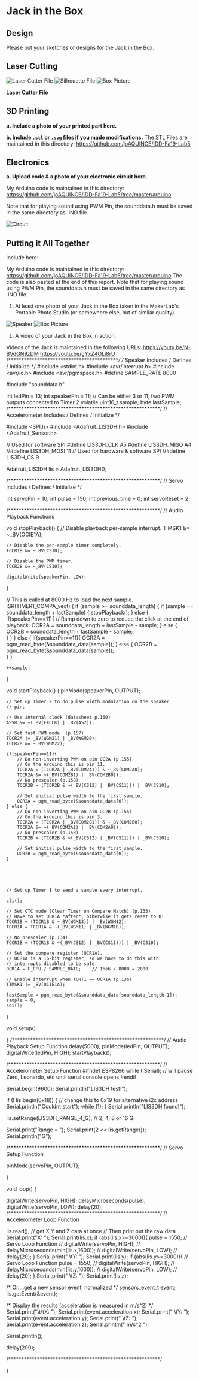 # Jack in the Box

## Design

Please put your sketches or designs for the Jack in the Box.

## Laser Cutting

![Laser Cutter File](boxTall.png)
![Silhouette File](silhouette.png)
![Box Picture](https://github.com/joAQUINCE/IDD-Fa19-Lab5/blob/master/a646609f-73e3-4117-9f04-b77881c04011.jpg)

**Laser Cutter File** 


## 3D Printing

**a. Include a photo of your printed part here.**

**b. Include `.stl` or `.svg` files if you made modifications.**
The STL Files are maintained in this directory: https://github.com/joAQUINCE/IDD-Fa19-Lab5

## Electronics

**a. Upload code & a photo of your electronic circuit here.**


My Arduino code is maintained in this directory: https://github.com/joAQUINCE/IDD-Fa19-Lab5/tree/master/arduino

Note that for playing sound using PWM Pin, the sounddata.h must be saved in the same directory as .INO file.

![Circuit](circuit.jpg)

## Putting it All Together

Include here:

My Arduino code is maintained in this directory: https://github.com/joAQUINCE/IDD-Fa19-Lab5/tree/master/arduino
The code is also pasted at the end of this report. Note that for playing sound using PWM Pin, the sounddata.h must be saved in the same directory as .INO file.

1. At least one photo of your Jack in the Box taken in the MakerLab's Portable Photo Studio (or somewhere else, but of similar quality).

![Speaker](speaker.jpg)
![Box Picture](https://github.com/joAQUINCE/IDD-Fa19-Lab5/blob/master/a646609f-73e3-4117-9f04-b77881c04011.jpg)


1. A video of your Jack in the Box in action.

Videos of the Jack is maintained in the following URLs: 
https://youtu.be/N-BVdGN9zDM
https://youtu.be/gYxZ4OLi8rU
`
/*******************************************/
/* Speaker Includes / Defines / Initialize */
#include <stdint.h>
#include <avr/interrupt.h>
#include <avr/io.h>
#include <avr/pgmspace.h>
#define SAMPLE_RATE 8000

#include "sounddata.h"

int ledPin = 13;
int speakerPin = 11; // Can be either 3 or 11, two PWM outputs connected to Timer 2
volatile uint16_t sample;
byte lastSample;
/**********************************************************/
// Accelerometer Includes / Defines / Initialize */

#include <SPI.h>
#include <Adafruit_LIS3DH.h>
#include <Adafruit_Sensor.h>

// Used for software SPI
#define LIS3DH_CLK A5
#define LIS3DH_MISO A4
//#define LIS3DH_MOSI 11
// Used for hardware & software SPI
//#define LIS3DH_CS 9

Adafruit_LIS3DH lis = Adafruit_LIS3DH();


/**********************************************************/
// Servo Includes / Defines / Initialize */

int servoPin = 10;
int pulse = 150;
int previous_time = 0;
int servoReset = 2;


/**********************************************************/
// Audio Playback Functions

void stopPlayback()
{
    // Disable playback per-sample interrupt.
    TIMSK1 &= ~_BV(OCIE1A);

    // Disable the per-sample timer completely.
    TCCR1B &= ~_BV(CS10);

    // Disable the PWM timer.
    TCCR2B &= ~_BV(CS10);

    digitalWrite(speakerPin, LOW);
}

// This is called at 8000 Hz to load the next sample.
ISR(TIMER1_COMPA_vect) {
    if (sample >= sounddata_length) {
        if (sample == sounddata_length + lastSample) {
            stopPlayback();
        }
        else {
            if(speakerPin==11){
                // Ramp down to zero to reduce the click at the end of playback.
                OCR2A = sounddata_length + lastSample - sample;
            } else {
                OCR2B = sounddata_length + lastSample - sample;                
            }
        }
    }
    else {
        if(speakerPin==11){
            OCR2A = pgm_read_byte(&sounddata_data[sample]);
        } else {
            OCR2B = pgm_read_byte(&sounddata_data[sample]);            
        }
    }

    ++sample;
}

void startPlayback()
{
    pinMode(speakerPin, OUTPUT);

    // Set up Timer 2 to do pulse width modulation on the speaker
    // pin.

    // Use internal clock (datasheet p.160)
    ASSR &= ~(_BV(EXCLK) | _BV(AS2));

    // Set fast PWM mode  (p.157)
    TCCR2A |= _BV(WGM21) | _BV(WGM20);
    TCCR2B &= ~_BV(WGM22);

    if(speakerPin==11){
        // Do non-inverting PWM on pin OC2A (p.155)
        // On the Arduino this is pin 11.
        TCCR2A = (TCCR2A | _BV(COM2A1)) & ~_BV(COM2A0);
        TCCR2A &= ~(_BV(COM2B1) | _BV(COM2B0));
        // No prescaler (p.158)
        TCCR2B = (TCCR2B & ~(_BV(CS12) | _BV(CS11))) | _BV(CS10);

        // Set initial pulse width to the first sample.
        OCR2A = pgm_read_byte(&sounddata_data[0]);
    } else {
        // Do non-inverting PWM on pin OC2B (p.155)
        // On the Arduino this is pin 3.
        TCCR2A = (TCCR2A | _BV(COM2B1)) & ~_BV(COM2B0);
        TCCR2A &= ~(_BV(COM2A1) | _BV(COM2A0));
        // No prescaler (p.158)
        TCCR2B = (TCCR2B & ~(_BV(CS12) | _BV(CS11))) | _BV(CS10);

        // Set initial pulse width to the first sample.
        OCR2B = pgm_read_byte(&sounddata_data[0]);
    }





    // Set up Timer 1 to send a sample every interrupt.

    cli();

    // Set CTC mode (Clear Timer on Compare Match) (p.133)
    // Have to set OCR1A *after*, otherwise it gets reset to 0!
    TCCR1B = (TCCR1B & ~_BV(WGM13)) | _BV(WGM12);
    TCCR1A = TCCR1A & ~(_BV(WGM11) | _BV(WGM10));

    // No prescaler (p.134)
    TCCR1B = (TCCR1B & ~(_BV(CS12) | _BV(CS11))) | _BV(CS10);

    // Set the compare register (OCR1A).
    // OCR1A is a 16-bit register, so we have to do this with
    // interrupts disabled to be safe.
    OCR1A = F_CPU / SAMPLE_RATE;    // 16e6 / 8000 = 2000

    // Enable interrupt when TCNT1 == OCR1A (p.136)
    TIMSK1 |= _BV(OCIE1A);

    lastSample = pgm_read_byte(&sounddata_data[sounddata_length-1]);
    sample = 0;
    sei();
}


void setup()


{
  /**********************************************************/
// Audio Playback Setup Function
    delay(5000);
    pinMode(ledPin, OUTPUT);
    digitalWrite(ledPin, HIGH);
    startPlayback();

/**********************************************************/
// Accelerometer Setup Function
#ifndef ESP8266
  while (!Serial);     // will pause Zero, Leonardo, etc until serial console opens
#endif

  Serial.begin(9600);
  Serial.println("LIS3DH test!");
  
  if (! lis.begin(0x18)) {   // change this to 0x19 for alternative i2c address
    Serial.println("Couldnt start");
    while (1);
  }
  Serial.println("LIS3DH found!");
  
  lis.setRange(LIS3DH_RANGE_4_G);   // 2, 4, 8 or 16 G!
  
  Serial.print("Range = "); Serial.print(2 << lis.getRange());  
  Serial.println("G");

/**********************************************************/
// Servo Setup Function

  pinMode(servoPin, OUTPUT);

}

void loop()
{  
  
   digitalWrite(servoPin, HIGH);
   delayMicroseconds(pulse);
   digitalWrite(servoPin, LOW);
   delay(20);
  /**********************************************************/
  // Accelerometer Loop Function

  lis.read();      // get X Y and Z data at once
  // Then print out the raw data
  Serial.print("X:  "); Serial.print(lis.x); 
    if (abs(lis.x>=3000)){
      pulse = 1550;
//        Servo Loop Function
//        digitalWrite(servoPin, HIGH);
//        delayMicroseconds(min(lis.x,1600));
//        digitalWrite(servoPin, LOW);
//        delay(20);
    }
  Serial.print("  \tY:  "); Serial.print(lis.y); 
   if (abs(lis.y>=3000)){
       // Servo Loop Function
   pulse = 1550;
//       digitalWrite(servoPin, HIGH);
//       delayMicroseconds(min(lis.y,1600));
//       digitalWrite(servoPin, LOW);
//       delay(20);
    }
  Serial.print("  \tZ:  "); Serial.print(lis.z); 

  /* Or....get a new sensor event, normalized */ 
  sensors_event_t event; 
  lis.getEvent(&event);
  
  /* Display the results (acceleration is measured in m/s^2) */
  Serial.print("\t\tX: "); Serial.print(event.acceleration.x);
  Serial.print(" \tY: "); Serial.print(event.acceleration.y); 
  Serial.print(" \tZ: "); Serial.print(event.acceleration.z); 
  Serial.println(" m/s^2 ");

  Serial.println();
 
  delay(200); 

   /**********************************************************/

   
}
